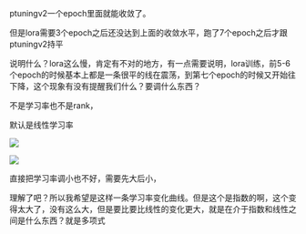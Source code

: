 ptuningv2一个epoch里面就能收敛了。

但是lora需要3个epoch之后还没达到上面的收敛水平，跑了7个epoch之后才跟ptuningv2持平

说明什么？lora这么慢，肯定有不对的地方，有一点需要说明，lora训练，前5-6个epoch的时候基本上都是一条很平的线在震荡，到第七个epoch的时候又开始往下降，这个现象有没有提醒我们什么？要调什么东西？

不是学习率也不是rank，

默认是线性学习率

![](https://gitee.com/hxc8/images0/raw/master/img/202407172040049.jpg)

![](https://gitee.com/hxc8/images0/raw/master/img/202407172040430.jpg)

直接把学习率调小也不好，需要先大后小，

理解了吧？所以我希望是这样一条学习率变化曲线。但是这个是指数的啊，这个变得太大了，没有这么大，但是要比要比线性的变化更大，就是在介于指数和线性之间是什么东西？就是多项式